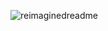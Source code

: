 <p float="left">
  <img src="https://myreadme.vercel.app/api/embed/uvidyadharan?panels=userstatistics,toprepositories,toplanguages,commitgraph&theme=algolia" alt="reimaginedreadme" /></p>
</p>

